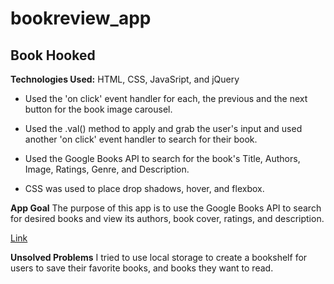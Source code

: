 # bookreview_app
## Book Hooked

**Technologies Used:**
HTML, CSS, JavaSript, and jQuery

* Used the 'on click' event handler for each, the previous and the next button for the book image carousel.

* Used the .val() method to apply and grab the user's input and used another 'on click' event handler to search for their book.

* Used the Google Books API to search for the book's Title, Authors, Image, Ratings, Genre, and Description.

* CSS was used to place drop shadows, hover, and flexbox.

**App Goal**
The purpose of this app is to use the Google Books API to search for desired books and view its authors, book cover, ratings, and description.

[Link](http://a.com)


**Unsolved Problems**
I tried to use local storage to create a bookshelf for users to save their favorite books, and books they want to read.
